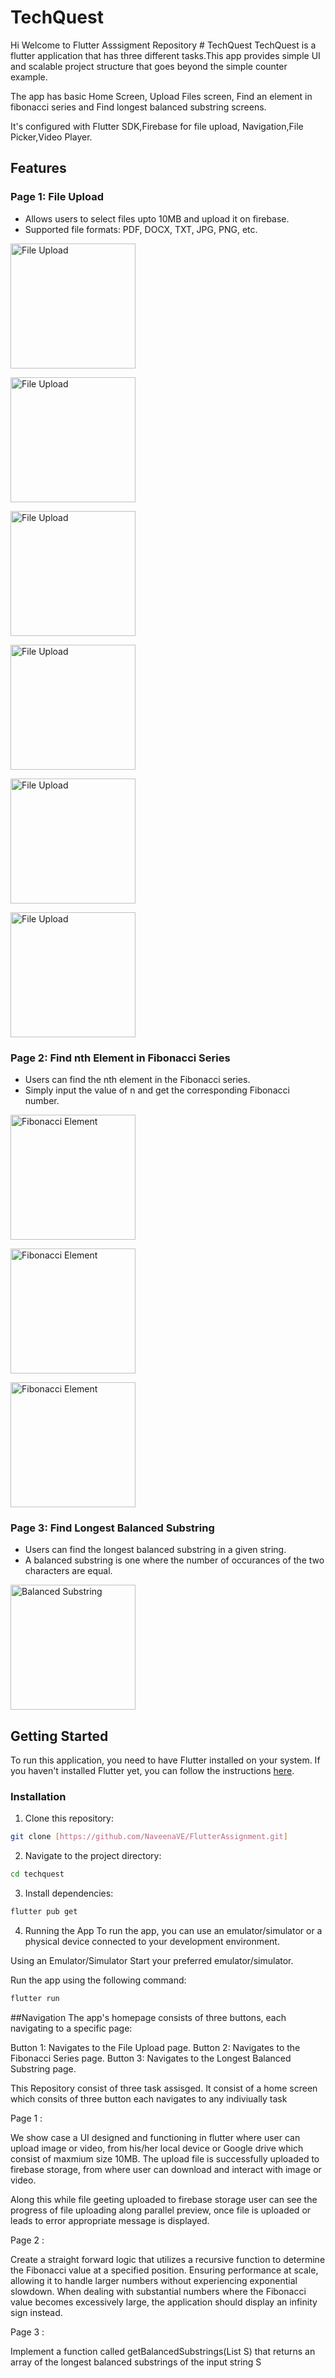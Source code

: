 # TechQuest
Hi Welcome to Flutter Asssigment Repository # TechQuest 
TechQuest is a flutter application that has three different tasks.This app provides simple UI and scalable project structure that goes beyond the simple counter example.

The app has basic Home Screen, Upload Files screen, Find an element in fibonacci series and Find longest balanced substring screens.

It's configured with Flutter SDK,Firebase for file upload, Navigation,File Picker,Video Player.

## Features

### Page 1: File Upload
- Allows users to select files upto 10MB and upload it on firebase.
- Supported file formats: PDF, DOCX, TXT, JPG, PNG, etc.


<p float="left">
 <img src="/images/fileupload0.png" alt="File Upload" width="200" style="margin-right: 20px;"/>
</p>
<p float="left">
 <img src="/images/fileupload1.png" alt="File Upload" width="200" style="margin-right: 20px;"/>
</p>
<p float="left">
 <img src="/images/fileupload2.png" alt="File Upload" width="200" style="margin-right: 20px;"/>
</p>
<p float="left">
 <img src="/images/fileupload3.png" alt="File Upload" width="200" style="margin-right: 20px;"/>
</p>
<p float="left">
 <img src="/images/fileupload4.png" alt="File Upload" width="200" style="margin-right: 20px;"/>
</p>
<p float="left">
 <img src="/images/fileupload5.png" alt="File Upload" width="200" style="margin-right: 20px;"/>
</p>

### Page 2: Find nth Element in Fibonacci Series
- Users can find the nth element in the Fibonacci series.
- Simply input the value of n and get the corresponding Fibonacci number.

<p float="left">
<img src="/images/fibonacci1.jpeg" alt="Fibonacci Element" width="200" style="margin-right: 20px;"/>
</p>

<p float="left">
<img src="/images/fibonacci2.png" alt="Fibonacci Element" width="200" style="margin-right: 20px;"/>
</p>

<p float="left">
<img src="/images/fibonacci3.png" alt="Fibonacci Element" width="200" style="margin-right: 20px;"/>
</p>

### Page 3: Find Longest Balanced Substring
- Users can find the longest balanced substring in a given string.
- A balanced substring is one where the number of occurances of the two characters are equal.

<p float="left">
<img src="/images/substring.png" alt="Balanced Substring" width="200"/>
</p>

## Getting Started

To run this application, you need to have Flutter installed on your system. If you haven't installed Flutter yet, you can follow the instructions [here](https://flutter.dev/docs/get-started/install).

### Installation

1. Clone this repository:

```bash
git clone [https://github.com/NaveenaVE/FlutterAssignment.git]
```

2. Navigate to the project directory:
```bash
cd techquest
```

3. Install dependencies:
```bash
flutter pub get
```

4. Running the App
To run the app, you can use an emulator/simulator or a physical device connected to your development environment.

Using an Emulator/Simulator
Start your preferred emulator/simulator.

Run the app using the following command:
```bash
flutter run
```

##Navigation
The app's homepage consists of three buttons, each navigating to a specific page:

Button 1: Navigates to the File Upload page.
Button 2: Navigates to the Fibonacci Series page.
Button 3: Navigates to the Longest Balanced Substring page.

This Repository consist of three task assisged. It consist of a home screen which consits of three button each navigates to any indiviually task 

Page 1 :

We show case a UI designed and functioning in flutter where user can upload  image or video, from his/her local device or Google drive which consist of maxmium size 10MB. The upload file is successfully uploaded to firebase storage, from where user can download and interact with image or video. 

Along this while file geeting uploaded to firebase storage user can see the progress of file uploading along parallel preview, once file is uploaded or leads to error appropriate message is displayed. 

Page 2 :

Create a straight forward logic that utilizes a recursive function to determine the Fibonacci value at a specified position. Ensuring  performance at scale, allowing it to handle larger numbers without experiencing exponential slowdown. When dealing with substantial numbers where the Fibonacci value becomes excessively large, the application should display an infinity sign instead.

Page 3 :

Implement a function called getBalancedSubstrings(List S) that returns an array of the longest balanced substrings of the input string S

